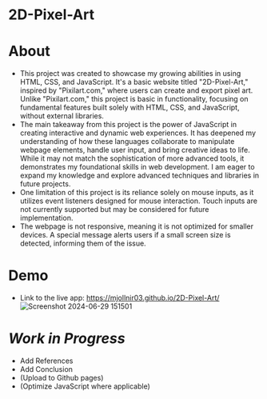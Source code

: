 # 2D-Pixel-Art

# About
- This project was created to showcase my growing abilities in using HTML, CSS, and JavaScript. It's a basic website titled "2D-Pixel-Art," inspired by "Pixilart.com," where users can create and export pixel art. Unlike "Pixilart.com," this project is basic in functionality, focusing on fundamental features built solely with HTML, CSS, and JavaScript, without external libraries.
- The main takeaway from this project is the power of JavaScript in creating interactive and dynamic web experiences. It has deepened my understanding of how these languages collaborate to manipulate webpage elements, handle user input, and bring creative ideas to life. While it may not match the sophistication of more advanced tools, it demonstrates my foundational skills in web development. I am eager to expand my knowledge and explore advanced techniques and libraries in future projects.
- One limitation of this project is its reliance solely on mouse inputs, as it utilizes event listeners designed for mouse interaction. Touch inputs are not currently supported but may be considered for future implementation.
- The webpage is not responsive, meaning it is not optimized for smaller devices. A special message alerts users if a small screen size is detected, informing them of the issue.

# Demo
- Link to the live app: https://mjollnir03.github.io/2D-Pixel-Art/
  ![Screenshot 2024-06-29 151501](https://github.com/mjollnir03/2D-Pixel-Art/assets/98365394/6144d28e-463a-4b77-8b88-6580fa5847bb)


# *Work in Progress*
- Add References
- Add Conclusion
- (Upload to Github pages)
- (Optimize JavaScript where applicable)
